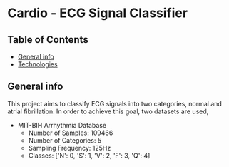 # Cardio - ECG Signal Classifier
## Table of Contents
* [General info](#general-info)
* [Technologies](#technologies)

## General info
This project aims to classify ECG signals into two categories, normal and atrial fibrillation. 
In order to achieve this goal, two datasets are used,
* MIT-BIH Arrhythmia Database
  * Number of Samples: 109466
  * Number of Categories: 5
  * Sampling Frequency: 125Hz
  * Classes: ['N': 0, 'S': 1, 'V': 2, 'F': 3, 'Q': 4]

